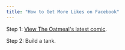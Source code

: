 ```yaml
---
title: "How to Get More Likes on Facebook"
---
```

<p>Step 1: <a href="https://theoatmeal.com/comics/facebook_likes">View The Oatmeal's latest comic</a>.</p>
<p>Step 2: Build a tank.</p>
